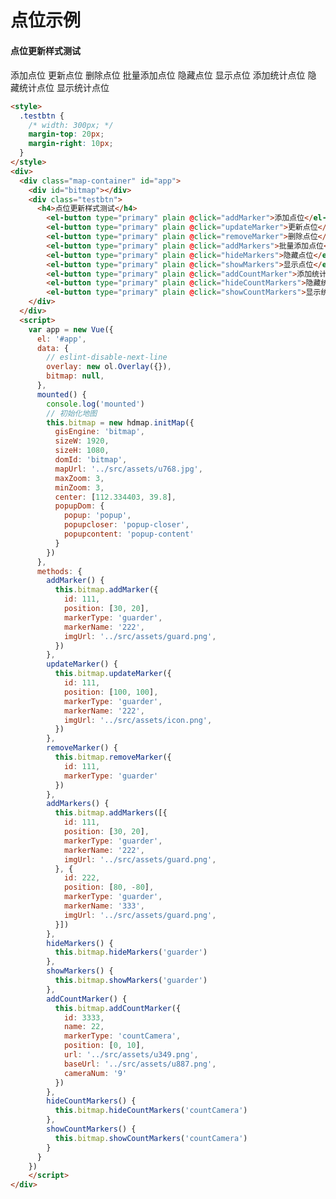 # 点位示例

<head>
	<link href="../src/ol_v3.20.0/ol.css" rel="stylesheet" type="text/css" />
  	<link href="../src/hdmap/hdmap.css" rel="stylesheet" type="text/css" />
	<script type="text/javascript" src="../src/ol_v3.20.0/ol-debug.js" charset="utf-8"></script>
  <script type="text/javascript" src="../src/hdmap/hdmap.js" charset="utf-8"></script>
  <link rel="stylesheet" href="https://unpkg.com/element-ui/lib/theme-chalk/index.css" type="text/css">
  <script type="text/javascript" src="https://unpkg.com/vue/dist/vue.js"></script>
  <script type="text/javascript" src="https://unpkg.com/element-ui/lib/index.js"></script>
  <script type="text/javascript" src="../src/jquery/jquery-3.2.1.js" charset="utf-8"></script>
</head>
<style>
  .testbtn {
    /* width: 300px; */
    margin-top: 20px;
    margin-right: 10px;
  }
</style>
<div>
  <div class="map-container" id="app">
    <div id="bitmap"></div>
    <div class="testbtn">
      <h4>点位更新样式测试</h4>
        <el-button type="primary" plain @click="addMarker">添加点位</el-button>
        <el-button type="primary" plain @click="updateMarker">更新点位</el-button>
        <el-button type="primary" plain @click="removeMarker">删除点位</el-button>
        <el-button type="primary" plain @click="addMarkers">批量添加点位</el-button>
        <el-button type="primary" plain @click="hideMarkers">隐藏点位</el-button>
        <el-button type="primary" plain @click="showMarkers">显示点位</el-button>
        <el-button type="primary" plain @click="addCountMarker">添加统计点位</el-button>
        <el-button type="primary" plain @click="hideCountMarkers">隐藏统计点位</el-button>
        <el-button type="primary" plain @click="showCountMarkers">显示统计点位</el-button>
    </div>
  </div>
  <script>
    var app = new Vue({
      el: '#app',
      data: {
        // eslint-disable-next-line
        overlay: new ol.Overlay({}),
        bitmap: null,
      },
      mounted() {
        console.log('mounted')
        // 初始化地图
        this.bitmap = new hdmap.initMap({
          gisEngine: 'bitmap',
          sizeW: 1920,
          sizeH: 1080,
          domId: 'bitmap',
          mapUrl: '../src/assets/u768.jpg',
          maxZoom: 3,
          minZoom: 3,
          center: [112.334403, 39.8],
          popupDom: {
            popup: 'popup',
            popupcloser: 'popup-closer',
            popupcontent: 'popup-content'
          }
        })
      },
      methods: {
        addMarker() {
          this.bitmap.addMarker({
            id: 111,
            position: [30, 20],
            markerType: 'guarder',
            markerName: '222',
            imgUrl: '../src/assets/guard.png',
          })
        },
        updateMarker() {
          this.bitmap.updateMarker({
            id: 111,
            position: [100, 100],
            markerType: 'guarder',
            markerName: '222',
            imgUrl: '../src/assets/icon.png',
          })
        },
        removeMarker() {
          this.bitmap.removeMarker({
            id: 111,
            markerType: 'guarder'
          })
        },
        addMarkers() {
          this.bitmap.addMarkers([{
            id: 111,
            position: [30, 20],
            markerType: 'guarder',
            markerName: '222',
            imgUrl: '../src/assets/guard.png',
          }, {
            id: 222,
            position: [80, -80],
            markerType: 'guarder',
            markerName: '333',
            imgUrl: '../src/assets/guard.png',
          }])
        },
        hideMarkers() {
          this.bitmap.hideMarkers('guarder')
        },
        showMarkers() {
          this.bitmap.showMarkers('guarder')
        },
        addCountMarker() {
          this.bitmap.addCountMarker({
            id: 3333,
            name: 22,
            markerType: 'countCamera',
            position: [0, 10],
            url: '../src/assets/u349.png',
            baseUrl: '../src/assets/u887.png',
            cameraNum: '9' 
          })
        },
        hideCountMarkers() {
          this.bitmap.hideCountMarkers('countCamera')
        },
        showCountMarkers() {
          this.bitmap.showCountMarkers('countCamera')
        }
      }
    })
    </script>
</div>

```html
<style>
  .testbtn {
    /* width: 300px; */
    margin-top: 20px;
    margin-right: 10px;
  }
</style>
<div>
  <div class="map-container" id="app">
    <div id="bitmap"></div>
    <div class="testbtn">
      <h4>点位更新样式测试</h4>
        <el-button type="primary" plain @click="addMarker">添加点位</el-button>
        <el-button type="primary" plain @click="updateMarker">更新点位</el-button>
        <el-button type="primary" plain @click="removeMarker">删除点位</el-button>
        <el-button type="primary" plain @click="addMarkers">批量添加点位</el-button>
        <el-button type="primary" plain @click="hideMarkers">隐藏点位</el-button>
        <el-button type="primary" plain @click="showMarkers">显示点位</el-button>
        <el-button type="primary" plain @click="addCountMarker">添加统计点位</el-button>
        <el-button type="primary" plain @click="hideCountMarkers">隐藏统计点位</el-button>
        <el-button type="primary" plain @click="showCountMarkers">显示统计点位</el-button>
    </div>
  </div>
  <script>
    var app = new Vue({
      el: '#app',
      data: {
        // eslint-disable-next-line
        overlay: new ol.Overlay({}),
        bitmap: null,
      },
      mounted() {
        console.log('mounted')
        // 初始化地图
        this.bitmap = new hdmap.initMap({
          gisEngine: 'bitmap',
          sizeW: 1920,
          sizeH: 1080,
          domId: 'bitmap',
          mapUrl: '../src/assets/u768.jpg',
          maxZoom: 3,
          minZoom: 3,
          center: [112.334403, 39.8],
          popupDom: {
            popup: 'popup',
            popupcloser: 'popup-closer',
            popupcontent: 'popup-content'
          }
        })
      },
      methods: {
        addMarker() {
          this.bitmap.addMarker({
            id: 111,
            position: [30, 20],
            markerType: 'guarder',
            markerName: '222',
            imgUrl: '../src/assets/guard.png',
          })
        },
        updateMarker() {
          this.bitmap.updateMarker({
            id: 111,
            position: [100, 100],
            markerType: 'guarder',
            markerName: '222',
            imgUrl: '../src/assets/icon.png',
          })
        },
        removeMarker() {
          this.bitmap.removeMarker({
            id: 111,
            markerType: 'guarder'
          })
        },
        addMarkers() {
          this.bitmap.addMarkers([{
            id: 111,
            position: [30, 20],
            markerType: 'guarder',
            markerName: '222',
            imgUrl: '../src/assets/guard.png',
          }, {
            id: 222,
            position: [80, -80],
            markerType: 'guarder',
            markerName: '333',
            imgUrl: '../src/assets/guard.png',
          }])
        },
        hideMarkers() {
          this.bitmap.hideMarkers('guarder')
        },
        showMarkers() {
          this.bitmap.showMarkers('guarder')
        },
        addCountMarker() {
          this.bitmap.addCountMarker({
            id: 3333,
            name: 22,
            markerType: 'countCamera',
            position: [0, 10],
            url: '../src/assets/u349.png',
            baseUrl: '../src/assets/u887.png',
            cameraNum: '9' 
          })
        },
        hideCountMarkers() {
          this.bitmap.hideCountMarkers('countCamera')
        },
        showCountMarkers() {
          this.bitmap.showCountMarkers('countCamera')
        }
      }
    })
    </script>
</div>
```
